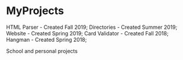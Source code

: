 # MyProjects

HTML Parser - Created Fall 2019; 
Directories - Created Summer 2019; 
Website - Created Spring 2019; 
Card Validator - Created Fall 2018; 
Hangman - Created Spring 2018; 

School and personal projects
